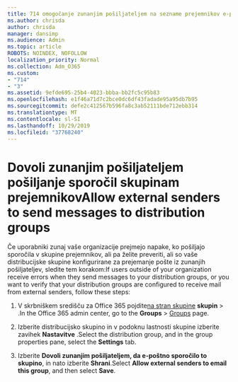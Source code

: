 ```yaml
---
title: 714 omogočanje zunanjim pošiljateljem na sezname prejemnikov e-pošte
ms.author: chrisda
author: chrisda
manager: dansimp
ms.audience: Admin
ms.topic: article
ROBOTS: NOINDEX, NOFOLLOW
localization_priority: Normal
ms.collection: Adm_O365
ms.custom:
- "714"
- "3"
ms.assetid: 9efde695-25b4-4023-bbba-bb2fc5c95b83
ms.openlocfilehash: e1f46a71d7c2bce0dc6df43fadade95a95db7b95
ms.sourcegitcommit: defe2c412567b596fa8c3ab52111bde712ebb314
ms.translationtype: MT
ms.contentlocale: sl-SI
ms.lasthandoff: 10/29/2019
ms.locfileid: "37768240"
---
```

# <a name="allow-external-senders-to-send-messages-to-distribution-groups"></a><span data-ttu-id="63b13-102">Dovoli zunanjim pošiljateljem pošiljanje sporočil skupinam prejemnikov</span><span class="sxs-lookup"><span data-stu-id="63b13-102">Allow external senders to send messages to distribution groups</span></span>

<span data-ttu-id="63b13-103">Če uporabniki zunaj vaše organizacije prejmejo napake, ko pošiljajo sporočila v skupine prejemnikov, ali pa želite preveriti, ali so vaše distribucijske skupine konfigurirane za prejemanje pošte iz zunanjih pošiljateljev, sledite tem korakom:</span><span class="sxs-lookup"><span data-stu-id="63b13-103">If users outside of your organization receive errors when they send messages to your distribution groups, or you want to verify that your distribution groups are configured to receive mail from external senders, follow these steps:</span></span>

1. <span data-ttu-id="63b13-104">V skrbniškem središču za Office 365 pojdite[na stran skupine](https://portal.office.com/adminportal/home#/groups) **skupin** > .</span><span class="sxs-lookup"><span data-stu-id="63b13-104">In the Office 365 admin center, go to the **Groups** > [Groups](https://portal.office.com/adminportal/home#/groups) page.</span></span>  

2. <span data-ttu-id="63b13-105">Izberite distribucijsko skupino in v podoknu lastnosti skupine izberite zavihek **Nastavitve** .</span><span class="sxs-lookup"><span data-stu-id="63b13-105">Select the distribution group, and in the group properties pane, select the **Settings** tab.</span></span>

3. <span data-ttu-id="63b13-106">Izberite **Dovoli zunanjim pošiljateljem, da e-poštno sporočilo to skupino**, in nato izberite **Shrani**.</span><span class="sxs-lookup"><span data-stu-id="63b13-106">Select **Allow external senders to email this group**, and then select **Save**.</span></span>
